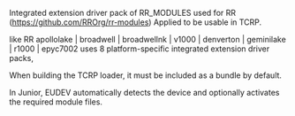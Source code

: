 Integrated extension driver pack of RR_MODULES used for RR
(https://github.com/RROrg/rr-modules) Applied to be usable in TCRP.

like RR apollolake | broadwell | broadwellnk | v1000 | denverton | geminilake | r1000 | epyc7002 uses 8 platform-specific integrated extension driver packs,

When building the TCRP loader, it must be included as a bundle by default.

In Junior, EUDEV automatically detects the device and optionally activates the required module files.
